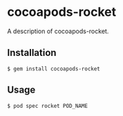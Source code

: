 # cocoapods-rocket

A description of cocoapods-rocket.

## Installation

    $ gem install cocoapods-rocket

## Usage

    $ pod spec rocket POD_NAME
